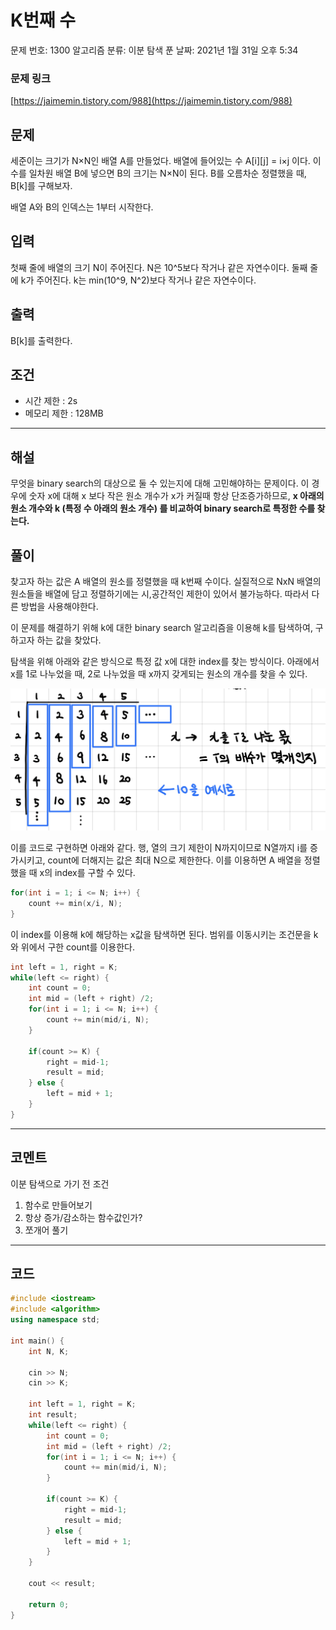 # K번째 수

문제 번호: 1300
알고리즘 분류: 이분 탐색
푼 날짜: 2021년 1월 31일 오후 5:34

### 문제 링크

[https://jaimemin.tistory.com/988](https://jaimemin.tistory.com/988)

## 문제

세준이는 크기가 N×N인 배열 A를 만들었다. 배열에 들어있는 수 A[i][j] = i×j 이다. 이 수를 일차원 배열 B에 넣으면 B의 크기는 N×N이 된다. B를 오름차순 정렬했을 때, B[k]를 구해보자.

배열 A와 B의 인덱스는 1부터 시작한다.

## 입력

첫째 줄에 배열의 크기 N이 주어진다. N은 10^5보다 작거나 같은 자연수이다. 둘째 줄에 k가 주어진다. k는 min(10^9, N^2)보다 작거나 같은 자연수이다.

## 출력

B[k]를 출력한다.

## 조건

- 시간 제한 : 2s
- 메모리 제한 : 128MB

---

## 해설

무엇을 binary search의 대상으로 둘 수 있는지에 대해 고민해야하는 문제이다. 이 경우에 숫자 x에 대해 x 보다 작은 원소 개수가 x가 커질때 항상 단조증가하므로, **x 아래의 원소 개수와 k (특정 수 아래의 원소 개수) 를 비교하여 binary search로 특정한 수를 찾는다.**

## 풀이

찾고자 하는 값은 A 배열의 원소를 정렬했을 때 k번째 수이다. 실질적으로 NxN 배열의 원소들을 배열에 담고 정렬하기에는 시,공간적인 제한이 있어서 불가능하다. 따라서 다른 방법을 사용해야한다.

이 문제를 해결하기 위해 k에 대한 binary search 알고리즘을 이용해 k를 탐색하여, 구하고자 하는 값을 찾았다. 

탐색을 위해 아래와 같은 방식으로 특정 값 x에 대한 index를 찾는 방식이다. 아래에서 x를 1로 나누었을 때, 2로 나누었을 때 x까지 갖게되는 원소의 개수를 찾을 수 있다. 

![K%E1%84%87%E1%85%A5%E1%86%AB%E1%84%8D%E1%85%A2%20%E1%84%89%E1%85%AE%2088cc59b42838494897042500d963ca76/4119E672-32EC-4167-AED0-A07C6D6CFB36.jpeg](4119E672-32EC-4167-AED0-A07C6D6CFB36.jpeg)

이를 코드로 구현하면 아래와 같다. 행, 열의 크기 제한이 N까지이므로 N열까지 i를 증가시키고, count에 더해지는 값은 최대 N으로 제한한다. 이를 이용하면 A 배열을 정렬했을 때 x의 index를 구할 수 있다.

```cpp
for(int i = 1; i <= N; i++) {
    count += min(x/i, N);
}
```

이 index를 이용해 k에 해당하는 x값을 탐색하면 된다. 범위를 이동시키는 조건문을 k와 위에서 구한 count를 이용한다. 

```cpp
int left = 1, right = K;
while(left <= right) {
    int count = 0;
    int mid = (left + right) /2;
    for(int i = 1; i <= N; i++) {
        count += min(mid/i, N);
    }
    
    if(count >= K) {
        right = mid-1;
        result = mid;
    } else {
        left = mid + 1;
    }
}
```

---

## 코멘트

이분 탐색으로 가기 전 조건

1. 함수로 만들어보기
2. 항상 증가/감소하는 함수값인가?
3. 쪼개어 풀기

---

## 코드

```cpp
#include <iostream>
#include <algorithm>
using namespace std;

int main() {
    int N, K;
    
    cin >> N;
    cin >> K;
    
    int left = 1, right = K;
    int result;
    while(left <= right) {
        int count = 0;
        int mid = (left + right) /2;
        for(int i = 1; i <= N; i++) {
            count += min(mid/i, N);
        }
        
        if(count >= K) {
            right = mid-1;
            result = mid;
        } else {
            left = mid + 1;
        }
    }
    
    cout << result;
    
    return 0;
}
```